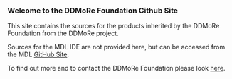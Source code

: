 ### Welcome to the DDMoRe Foundation Github Site

This site contains the sources for the products inherited by the DDMoRe Foundation from the DDMoRe project.

Sources for the MDL IDE are not provided here, but can be accessed from the MDL [GitHub Site](https://github.com/ModelDefinitionLanguage).

To find out more and to contact the DDMoRe Foundation please look [here](https://www.ddmore.foundation).
